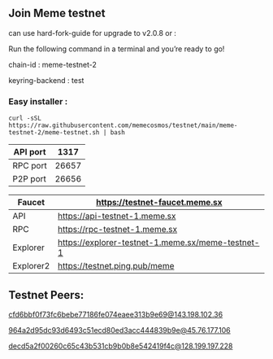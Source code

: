 ## Join Meme testnet 

can use hard-fork-guide for upgrade to v2.0.8 or :

Run the following command in a terminal and you’re ready to go!

chain-id : meme-testnet-2

keyring-backend : test

### Easy installer :
```
curl -sSL https://raw.githubusercontent.com/memecosmos/testnet/main/meme-testnet-2/meme-testnet.sh | bash
```


| API port | 1317 |
| --- | --- |
| RPC port | 26657 |
| P2P port | 26656 |

| Faucet | https://testnet-faucet.meme.sx |
| --- | --- |
| API | https://api-testnet-1.meme.sx |
| RPC | https://rpc-testnet-1.meme.sx |
| Explorer | https://explorer-testnet-1.meme.sx/meme-testnet-1 |
| Explorer2 | https://testnet.ping.pub/meme |


## Testnet Peers:

cfd6bbf0f73fc6bebe77186fe074eaee313b9e69@143.198.102.36

964a2d95dc93d6493c51ecd80ed3acc444839b9e@45.76.177.106

decd5a2f00260c65c43b531cb9b0b8e542419f4c@128.199.197.228


